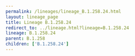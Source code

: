 ```yaml
---
permalink: /lineages/lineage_B.1.258.24.html
layout: lineage_page
title: Lineage B.1.258.24
redirect_to: ../lineage.html?lineage=B.1.258.24
lineage: B.1.258.24
parent: B.1.258
children: ['B.1.258.24']
---
```

